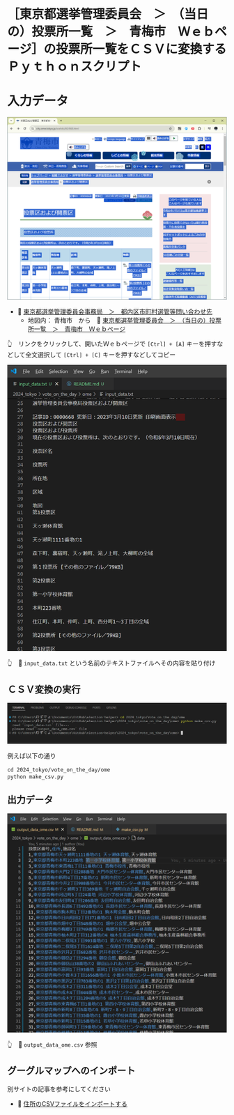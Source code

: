 # ［東京都選挙管理委員会　＞　（当日の）投票所一覧　＞　青梅市　Ｗｅｂページ］の投票所一覧をＣＳＶに変換するＰｙｔｈｏｎスクリプト


# 入力データ

![東京都選挙管理委員会　＞　（当日の）投票所一覧　＞　青梅市　Ｗｅｂページ](./res/202406__senkyo__26-1854-vote-on-the-day-ome-input-web.png)  

* 📖 [東京都選挙管理委員会事務局　＞　都内区市町村選管等問い合わせ先](https://www.senkyo.metro.tokyo.lg.jp/kushichoson-contact/)
  * 地図内： 青梅市　から　📖 [東京都選挙管理委員会　＞　（当日の）投票所一覧　＞　青梅市　Ｗｅｂページ](https://www.city.ome.tokyo.jp/soshiki/60/668.html)

👆　リンクをクリックして、開いたＷｅｂページで `[Ctrl] + [A]` キーを押すなどして全文選択して `[Ctrl] + [C]` キーを押すなどしてコピー  

![input_data.txt](./res/202406__senkyo__26-1857-vote-on-the-day-ome-input-text.png)  

👆　📄 `input_data.txt` という名前のテキストファイルへその内容を貼り付け


## ＣＳＶ変換の実行

![ターミナル](./res/202406__senkyo__26-1932-vote-on-the-day-ome-terminal.png)  

例えば以下の通り  

```shell
cd 2024_tokyo/vote_on_the_day/ome
python make_csv.py
```


## 出力データ

![output_data_ome.csv](./res/202406__senkyo__26-1935-vote-on-the-day-ome-output-text.png)  

👆　📄 `output_data_ome.csv` 参照


## グーグルマップへのインポート

別サイトの記事を参考にしてください  

* 📖 [住所のCSVファイルをインポートする](https://diamond.jp/articles/-/308329?page=2)  
